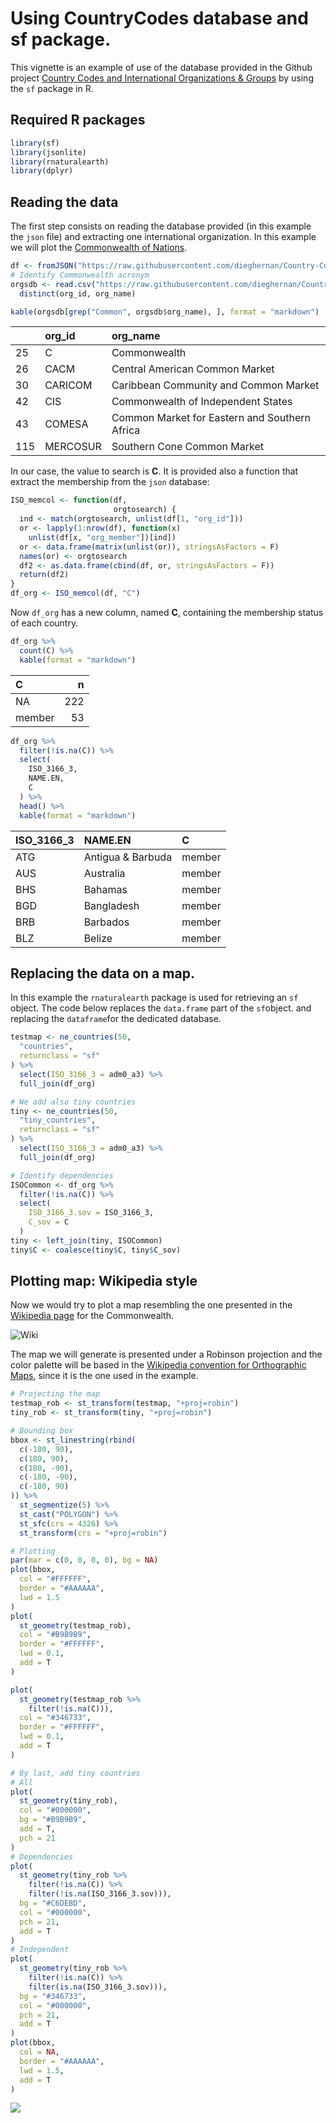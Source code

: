 Using CountryCodes database and sf package.
================

This vignette is an example of use of the database provided in the
Github project [Country Codes and International Organizations &
Groups](https://dieghernan.github.io/projects/countrycodes/) by using
the `sf` package in R.

## Required R packages

``` r
library(sf)
library(jsonlite)
library(rnaturalearth)
library(dplyr)
```

## Reading the data

The first step consists on reading the database provided (in this
example the `json` file) and extracting one international organization.
In this example we will plot the [Commonwealth of
Nations](https://en.wikipedia.org/wiki/Commonwealth_of_Nations).

``` r
df <- fromJSON("https://raw.githubusercontent.com/dieghernan/Country-Codes-and-International-Organizations/master/outputs/Countrycodesfull.json")
# Identify Commonwealth acronym
orgsdb <- read.csv("https://raw.githubusercontent.com/dieghernan/Country-Codes-and-International-Organizations/master/outputs/CountrycodesOrgs.csv") %>%
  distinct(org_id, org_name)

kable(orgsdb[grep("Common", orgsdb$org_name), ], format = "markdown")
```

|     | org\_id  | org\_name                                     |
| :-- | :------- | :-------------------------------------------- |
| 25  | C        | Commonwealth                                  |
| 26  | CACM     | Central American Common Market                |
| 30  | CARICOM  | Caribbean Community and Common Market         |
| 42  | CIS      | Commonwealth of Independent States            |
| 43  | COMESA   | Common Market for Eastern and Southern Africa |
| 115 | MERCOSUR | Southern Cone Common Market                   |

In our case, the value to search is **C**. It is provided also a
function that extract the membership from the `json` database:

``` r
ISO_memcol <- function(df,
                       orgtosearch) {
  ind <- match(orgtosearch, unlist(df[1, "org_id"]))
  or <- lapply(1:nrow(df), function(x)
    unlist(df[x, "org_member"])[ind])
  or <- data.frame(matrix(unlist(or)), stringsAsFactors = F)
  names(or) <- orgtosearch
  df2 <- as.data.frame(cbind(df, or, stringsAsFactors = F))
  return(df2)
}
df_org <- ISO_memcol(df, "C")
```

Now `df_org` has a new column, named **C**, containing the membership
status of each country.

``` r
df_org %>%
  count(C) %>%
  kable(format = "markdown")
```

| C      |   n |
| :----- | --: |
| NA     | 222 |
| member |  53 |

``` r
df_org %>%
  filter(!is.na(C)) %>%
  select(
    ISO_3166_3,
    NAME.EN,
    C
  ) %>%
  head() %>%
  kable(format = "markdown")
```

| ISO\_3166\_3 | NAME.EN           | C      |
| :----------- | :---------------- | :----- |
| ATG          | Antigua & Barbuda | member |
| AUS          | Australia         | member |
| BHS          | Bahamas           | member |
| BGD          | Bangladesh        | member |
| BRB          | Barbados          | member |
| BLZ          | Belize            | member |

## Replacing the data on a map.

In this example the `rnaturalearth` package is used for retrieving an
`sf` object. The code below replaces the `data.frame` part of the
`sf`object. and replacing the `dataframe`for the dedicated database.

``` r
testmap <- ne_countries(50,
  "countries",
  returnclass = "sf"
) %>%
  select(ISO_3166_3 = adm0_a3) %>%
  full_join(df_org)

# We add also tiny countries
tiny <- ne_countries(50,
  "tiny_countries",
  returnclass = "sf"
) %>%
  select(ISO_3166_3 = adm0_a3) %>%
  full_join(df_org)

# Identify dependencies
ISOCommon <- df_org %>%
  filter(!is.na(C)) %>%
  select(
    ISO_3166_3.sov = ISO_3166_3,
    C_sov = C
  )
tiny <- left_join(tiny, ISOCommon)
tiny$C <- coalesce(tiny$C, tiny$C_sov)
```

## Plotting map: Wikipedia style

Now we would try to plot a map resembling the one presented in the
[Wikipedia page](https://en.wikipedia.org/wiki/Commonwealth_of_Nations)
for the Commonwealth.

![Wiki](../figs/20190427_wiki.png)

The map we will generate is presented under a Robinson projection and
the color palette will be based in the [Wikipedia convention for
Orthographic
Maps](https://en.wikipedia.org/wiki/Wikipedia:WikiProject_Maps/Conventions/Orthographic_maps),
since it is the one used in the example.

``` r
# Projecting the map
testmap_rob <- st_transform(testmap, "+proj=robin")
tiny_rob <- st_transform(tiny, "+proj=robin")

# Bounding box
bbox <- st_linestring(rbind(
  c(-180, 90),
  c(180, 90),
  c(180, -90),
  c(-180, -90),
  c(-180, 90)
)) %>%
  st_segmentize(5) %>%
  st_cast("POLYGON") %>%
  st_sfc(crs = 4326) %>%
  st_transform(crs = "+proj=robin")

# Plotting
par(mar = c(0, 0, 0, 0), bg = NA)
plot(bbox,
  col = "#FFFFFF",
  border = "#AAAAAA",
  lwd = 1.5
)
plot(
  st_geometry(testmap_rob),
  col = "#B9B9B9",
  border = "#FFFFFF",
  lwd = 0.1,
  add = T
)

plot(
  st_geometry(testmap_rob %>%
    filter(!is.na(C))),
  col = "#346733",
  border = "#FFFFFF",
  lwd = 0.1,
  add = T
)

# By last, add tiny countries
# All
plot(
  st_geometry(tiny_rob),
  col = "#000000",
  bg = "#B9B9B9",
  add = T,
  pch = 21
)
# Dependencies
plot(
  st_geometry(tiny_rob %>%
    filter(!is.na(C)) %>%
    filter(!is.na(ISO_3166_3.sov))),
  bg = "#C6DEBD",
  col = "#000000",
  pch = 21,
  add = T
)
# Independent
plot(
  st_geometry(tiny_rob %>%
    filter(!is.na(C)) %>%
    filter(is.na(ISO_3166_3.sov))),
  bg = "#346733",
  col = "#000000",
  pch = 21,
  add = T
)
plot(bbox,
  col = NA,
  border = "#AAAAAA",
  lwd = 1.5,
  add = T
)
```

![](2019-04-27-Using-CountryCodes_files/figure-gfm/20190427_mapfin-1.png)<!-- -->
